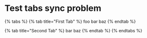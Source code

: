 # Test tabs sync problem

{% tabs %}
{% tab title="First Tab" %}
foo bar baz
{% endtab %}

{% tab title="Second Tab" %}
bar baz
{% endtab %}
{% endtabs %}
